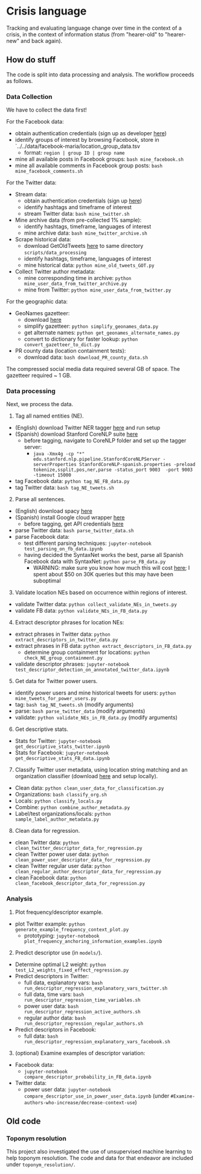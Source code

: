 # Crisis language
Tracking and evaluating language change over time in the context of a crisis, in the context of information status (from "hearer-old" to "hearer-new" and back again).

## How do stuff

The code is split into data processing and analysis.
The workflow proceeds as follows.

### Data Collection

We have to collect the data first!

For the Facebook data:

- obtain authentication credentials (sign up as developer [here](https://developers.facebook.com/docs/facebook-login/access-tokens/))
- identify groups of interest by browsing Facebook, store in `../../data/facebook-maria/location_group_data.tsv
    - format: `region | group ID | group name`
- mine all available posts in Facebook groups: `bash mine_facebook.sh`
- mine all available comments in Facebook group posts: `bash mine_facebook_comments.sh`

For the Twitter data:

- Stream data:
    - obtain authentication credentials (sign up [here](https://developer.twitter.com/en/docs/basics/authentication/guides/access-tokens.html))
    - identify hashtags and timeframe of interest
    - stream Twitter data: `bash mine_twitter.sh`
- Mine archive data (from pre-collected 1% sample):
    - identify hashtags, timeframe, languages of interest
    - mine archive data: `bash mine_twitter_archive.sh`
- Scrape historical data:
    - download GetOldTweets [here](https://github.com/Jefferson-Henrique/GetOldTweets-python) to same directory `scripts/data_processing`
    - identify hashtags, timeframe, languages of interest
    - mine historical data: `python mine_old_tweets_GOT.py`
- Collect Twitter author metadata:
    - mine corresponding time in archive: `python mine_user_data_from_twitter_archive.py`
    - mine from Twitter: `python mine_user_data_from_twitter.py`

For the geographic data:
- GeoNames gazetteer:
    - download [here](http://download.geonames.org/export/dump/allCountries.zip)
    - simplify gazetteer: `python simplify_geonames_data.py`
    - get alternate names: `python get_geonames_alternate_names.py`
    - convert to dictionary for faster lookup: `python convert_gazetteer_to_dict.py`
- PR county data (location containment tests):
    - download data: `bash download_PR_county_data.sh`

The compressed social media data required several GB of space. The gazetteer required ~ 1 GB.

### Data processing

Next, we process the data.

1. Tag all named entities (NE).

- (English) download Twitter NER tagger [here](https://github.com/aritter/twitter_nlp) and run setup
- (Spanish) download Stanford CoreNLP suite [here](https://stanfordnlp.github.io/CoreNLP/)
    - before tagging, navigate to CoreNLP folder and set up the tagger server:
        - `java -Xmx4g -cp "*" edu.stanford.nlp.pipeline.StanfordCoreNLPServer -serverProperties StanfordCoreNLP-spanish.properties -preload tokenize,ssplit,pos,ner,parse -status_port 9003  -port 9003 -timeout 15000`
- tag Facebook data: `python tag_NE_FB_data.py`
- tag Twitter data: `bash tag_NE_tweets.sh`

2. Parse all sentences.

- (English) download spacy [here](https://spacy.io/usage)
- (Spanish) install Google cloud wrapper [here](https://cloud.google.com/python/)
    - before tagging, get API credentials [here](https://console.cloud.google.com/apis/credentials)
- parse Twitter data: `bash parse_twitter_data.sh`
- parse Facebook data:
    - test different parsing techniques: `jupyter-notebook test_parsing_on_fb_data.ipynb`
    - having decided the SyntaxNet works the best, parse all Spanish Facebook data with SyntaxNet: `python parse_FB_data.py`
        - WARNING: make sure you know how much this will cost [here](https://cloud.google.com/natural-language/pricing); I spent about $50 on 30K queries but this may have been suboptimal

3. Validate location NEs based on occurrence within regions of interest.

- validate Twitter data: `python collect_validate_NEs_in_tweets.py`
- validate FB data: `python validate_NEs_in_FB_data.py`

4. Extract descriptor phrases for location NEs:

- extract phrases in Twitter data: `python extract_descriptors_in_twitter_data.py`
- extract phrases in FB data: `python extract_descriptors_in_FB_data.py`
    - determine group containment for locations: `python check_NE_group_containment.py`
- validate descriptor phrases: `jupyter-notebook test_descriptor_detection_on_annotated_twitter_data.ipynb`

5. Get data for Twitter power users.

- identify power users and mine historical tweets for users: `python mine_tweets_for_power_users.py`
- tag: `bash tag_NE_tweets.sh` (modify arguments)
- parse: `bash parse_twitter_data` (modify arguments)
- validate: `python validate_NEs_in_FB_data.py` (modify arguments)

6. Get descriptive stats.

- Stats for Twitter: `jupyter-notebook get_descriptive_stats_twitter.ipynb`
- Stats for Facebook: `jupyter-notebook get_descriptive_stats_FB_data.ipynb`

7. Classify Twitter user metadata, using location string matching and an organization classifier (download [here](https://bitbucket.org/mdredze/demographer/src/peoples2018/) and setup locally).

- Clean data: `python clean_user_data_for_classification.py`
- Organizations: `bash classify_org.sh`
- Locals: `python classify_locals.py`
- Combine: `python combine_author_metadata.py`
- Label/test organizations/locals: `python sample_label_author_metadata.py`

8. Clean data for regression.

- clean Twitter data: `python clean_twitter_descriptor_data_for_regression.py`
- clean Twitter power user data: `python clean_power_user_descriptor_data_for_regression.py`
- clean Twitter regular user data: `python clean_regular_author_descriptor_data_for_regression.py`
- clean Facebook data: `python clean_facebook_descriptor_data_for_regression.py`

### Analysis

1. Plot frequency/descriptor example.

- plot Twitter example: `python generate_example_frequency_context_plot.py`
    - prototyping: `jupyter-notebook plot_frequency_anchoring_information_examples.ipynb`

2. Predict descriptor use (in `models/`).

- Determine optimal L2 weight: `python test_L2_weights_fixed_effect_regression.py`
- Predict descriptors in Twitter:
    - full data, explanatory vars: `bash run_descriptor_regression_explanatory_vars_twitter.sh`
    - full data, time vars: `bash run_descriptor_regression_time_variables.sh`
    - power user data: `bash run_descriptor_regression_active_authors.sh`
    - regular author data: `bash run_descriptor_regression_regular_authors.sh`
- Predict descriptors in Facebook:
    - full data: `bash run_descriptor_regression_explanatory_vars_facebook.sh`

3. (optional) Examine examples of descriptor variation:

- Facebook data:
    - `jupyter-notebook compare_descriptor_probability_in_FB_data.ipynb`
- Twitter data:
    - power user data: `jupyter-notebook compare_descriptor_use_in_power_user_data.ipynb` (under `#Examine-authors-who-increase/decrease-context-use`)

## Old code

### Toponym resolution
This project also investigated the use of unsupervised machine learning to help toponym resolution.
The code and data for that endeavor are included under `toponym_resolution/`.